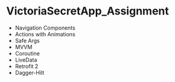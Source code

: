 # VictoriaSecretApp_Assignment


- Navigation Components
- Actions with Animations
- Safe Args
- MVVM
- Coroutine
- LiveData
- Retrofit 2
- Dagger-Hilt
